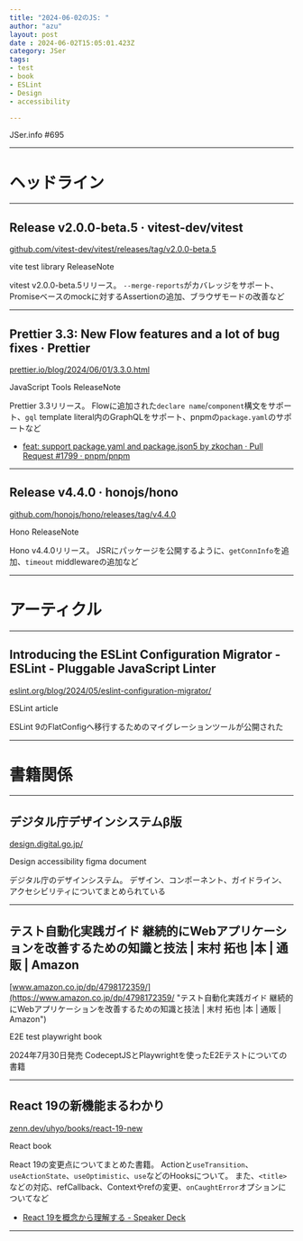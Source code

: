 ```yaml
---
title: "2024-06-02のJS: "
author: "azu"
layout: post
date : 2024-06-02T15:05:01.423Z
category: JSer
tags:
- test
- book
- ESLint
- Design
- accessibility

---
```


JSer.info #695

----

<h1 class="site-genre">ヘッドライン</h1>

----

## Release v2.0.0-beta.5 · vitest-dev/vitest
[github.com/vitest-dev/vitest/releases/tag/v2.0.0-beta.5](https://github.com/vitest-dev/vitest/releases/tag/v2.0.0-beta.5 "Release v2.0.0-beta.5 · vitest-dev/vitest")
<p class="jser-tags jser-tag-icon"><span class="jser-tag">vite</span> <span class="jser-tag">test</span> <span class="jser-tag">library</span> <span class="jser-tag">ReleaseNote</span></p>

vitest v2.0.0-beta.5リリース。
`--merge-reports`がカバレッジをサポート、Promiseベースのmockに対するAssertionの追加、ブラウザモードの改善など


----

## Prettier 3.3: New Flow features and a lot of bug fixes · Prettier
[prettier.io/blog/2024/06/01/3.3.0.html](https://prettier.io/blog/2024/06/01/3.3.0.html "Prettier 3.3: New Flow features and a lot of bug fixes · Prettier")
<p class="jser-tags jser-tag-icon"><span class="jser-tag">JavaScript</span> <span class="jser-tag">Tools</span> <span class="jser-tag">ReleaseNote</span></p>

Prettier 3.3リリース。
Flowに追加された`declare name`/`component`構文をサポート、`gql` template literal内のGraphQLをサポート、pnpmの`package.yaml`のサポートなど

- [feat: support package.yaml and package.json5 by zkochan · Pull Request #1799 · pnpm/pnpm](https://github.com/pnpm/pnpm/pull/1799 "feat: support package.yaml and package.json5 by zkochan · Pull Request #1799 · pnpm/pnpm")

----

## Release v4.4.0 · honojs/hono
[github.com/honojs/hono/releases/tag/v4.4.0](https://github.com/honojs/hono/releases/tag/v4.4.0 "Release v4.4.0 · honojs/hono")
<p class="jser-tags jser-tag-icon"><span class="jser-tag">Hono</span> <span class="jser-tag">ReleaseNote</span></p>

Hono v4.4.0リリース。
JSRにパッケージを公開するように、`getConnInfo`を追加、`timeout` middlewareの追加など


----
<h1 class="site-genre">アーティクル</h1>

----

## Introducing the ESLint Configuration Migrator - ESLint - Pluggable JavaScript Linter
[eslint.org/blog/2024/05/eslint-configuration-migrator/](https://eslint.org/blog/2024/05/eslint-configuration-migrator/ "Introducing the ESLint Configuration Migrator - ESLint - Pluggable JavaScript Linter")
<p class="jser-tags jser-tag-icon"><span class="jser-tag">ESLint</span> <span class="jser-tag">article</span></p>

ESLint 9のFlatConfigへ移行するためのマイグレーションツールが公開された


----
<h1 class="site-genre">書籍関係</h1>

----

## デジタル庁デザインシステムβ版
[design.digital.go.jp/](https://design.digital.go.jp/ "デジタル庁デザインシステムβ版")
<p class="jser-tags jser-tag-icon"><span class="jser-tag">Design</span> <span class="jser-tag">accessibility</span> <span class="jser-tag">figma</span> <span class="jser-tag">document</span></p>

デジタル庁のデザインシステム。
デザイン、コンポーネント、ガイドライン、アクセシビリティについてまとめられている


----

## テスト自動化実践ガイド 継続的にWebアプリケーションを改善するための知識と技法 | 末村 拓也 |本 | 通販 | Amazon
[www.amazon.co.jp/dp/4798172359/](https://www.amazon.co.jp/dp/4798172359/ "テスト自動化実践ガイド 継続的にWebアプリケーションを改善するための知識と技法 | 末村 拓也 |本 | 通販 | Amazon")
<p class="jser-tags jser-tag-icon"><span class="jser-tag">E2E</span> <span class="jser-tag">test</span> <span class="jser-tag">playwright</span> <span class="jser-tag">book</span></p>

2024年7月30日発売
CodeceptJSとPlaywrightを使ったE2Eテストについての書籍


----

## React 19の新機能まるわかり
[zenn.dev/uhyo/books/react-19-new](https://zenn.dev/uhyo/books/react-19-new "React 19の新機能まるわかり")
<p class="jser-tags jser-tag-icon"><span class="jser-tag">React</span> <span class="jser-tag">book</span></p>

React 19の変更点についてまとめた書籍。
Actionと`useTransition`、`useActionState`、`useOptimistic`、`use`などのHooksについて。
また、`<title>`などの対応、refCallback、Contextやrefの変更、`onCaughtError`オプションについてなど

- [React 19を概念から理解する - Speaker Deck](https://speakerdeck.com/player/98422ddec1914f339c53f9c299f80ce6?title=false&skipResize=true "React 19を概念から理解する - Speaker Deck")

----
